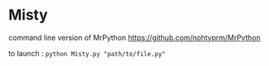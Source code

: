 # Misty
command line version of MrPython https://github.com/nohtyprm/MrPython

to launch : 
`python Misty.py "path/to/file.py"`
